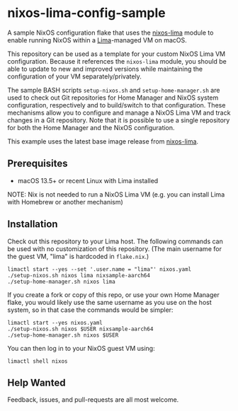 # nixos-lima-config-sample

A sample NixOS configuration flake that uses the [nixos-lima](https://github.com/nixos-lima/nixos-lima) module to enable running NixOS within a [Lima](https://lima-vm.io)-managed VM on macOS.

This repository can be used as a template for your custom NixOS Lima VM configuration. Because it references the `nixos-lima` module, you should be able to update to new and improved versions while maintaining the configuration of your VM separately/privately.
   
 The sample BASH scripts `setup-nixos.sh` and `setup-home-manager.sh` are used to check out Git repositories for Home Manager and NixOS system configuration, respectively and to build/switch to that configuration. These mechanisms allow you to configure and manage a NixOS Lima VM and track changes in a Git repository. Note that it is possible to use a single repository for both the Home Manager and the NixOS configuration.

This example uses the latest base image release from [nixos-lima](https://github.com/nixos-lima/nixos-lima).

## Prerequisites

* macOS 13.5+ or recent Linux with Lima installed

NOTE: Nix is not needed to run a NixOS Lima VM (e.g. you can install Lima with Homebrew or another mechanism)

## Installation

Check out this repository to your Lima host. The following commands can be used with no customization of this repository. (The main username for the guest VM, "lima" is hardcoded in `flake.nix`.)

```
limactl start --yes --set '.user.name = "lima"' nixos.yaml
./setup-nixos.sh nixos lima nixsample-aarch64
./setup-home-manager.sh nixos lima
```

If you create a fork or copy of this repo, or use your own Home Manager flake, you would likely use the same username as you use on the host system, so in that case the commands would be simpler:                             

```
limactl start --yes nixos.yaml
./setup-nixos.sh nixos $USER nixsample-aarch64
./setup-home-manager.sh nixos $USER
```
You can then log in to your NixOS guest VM using:

```
limactl shell nixos
```

## Help Wanted

Feedback, issues, and pull-requests are all most welcome.
